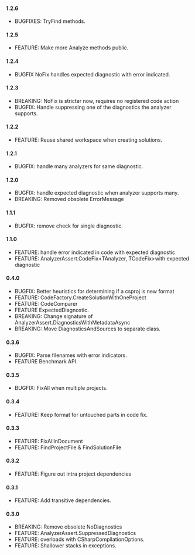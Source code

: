 #### 1.2.6
* BUGFIXES: TryFind methods.

#### 1.2.5
* FEATURE: Make more Analyze methods public.

#### 1.2.4
* BUGFIX NoFix handles expected diagnostic with error indicated.

#### 1.2.3
* BREAKING: NoFix is stricter now, requires no registered code action
* BUGFIX: Handle suppressing one of the diagnostics the analyzer supports.

#### 1.2.2
* FEATURE: Reuse shared workspace when creating solutions.

#### 1.2.1
* BUGFIX: handle many analyzers for same diagnostic.

#### 1.2.0
* BUGFIX: handle expected diagnostic when analyzer supports many.
* BREAKING: Removed obsolete ErrorMessage

#### 1.1.1
* BUGFIX: remove check for single diagnostic.

#### 1.1.0
* FEATURE: handle error indicated in code with expected diagnostic
* FEATURE: AnalyzerAssert.CodeFix<TAnalyzer, TCodeFix>with expected diagnostic

#### 0.4.0
* BUGFIX: Better heuristics for determining if a csproj is new format
* FEATURE: CodeFactory.CreateSolutionWithOneProject
* FEATURE: CodeComparer
* FEATURE ExpectedDiagnostic.
* BREAKING: Change signature of AnalyzerAssert.DiagnosticsWithMetadataAsync
* BREAKING: Move DiagnosticsAndSources to separate class.

#### 0.3.6
* BUGFIX: Parse filenames with error indicators.
* FEATURE Benchmark API.

#### 0.3.5
* BUGFIX: FixAll when multiple projects.

#### 0.3.4
* FEATURE: Keep format for untouched parts in code fix.

#### 0.3.3
* FEATURE: FixAllInDocument
* FEATURE: FindProjectFile & FindSolutionFile

#### 0.3.2
* FEATURE: Figure out intra project dependencies

#### 0.3.1
* FEATURE: Add transitive dependencies.

#### 0.3.0
* BREAKING: Remove obsolete NoDiagnostics
* FEATURE: AnalyzerAssert.SuppressedDiagnostics
* FEATURE: overloads with CSharpCompilationOptions.
* FEATURE: Shallower stacks in exceptions.

